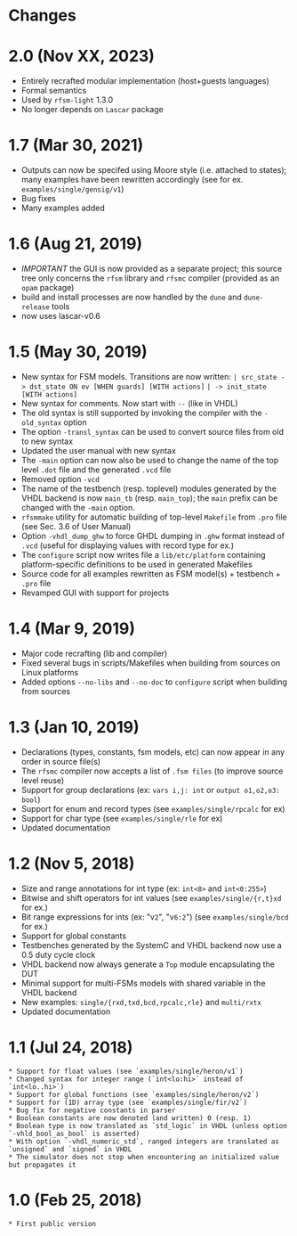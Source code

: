 # Changes

# 2.0 (Nov XX, 2023)

* Entirely recrafted modular implementation (host+guests languages)
* Formal semantics 
* Used by `rfsm-light` 1.3.0
* No longer depends on `Lascar` package

# 1.7 (Mar 30, 2021)

* Outputs can now be specifed using Moore style (i.e. attached to states); many examples have been
  rewritten accordingly (see for ex. `examples/single/gensig/v1`)
* Bug fixes
* Many examples added
  
# 1.6 (Aug 21, 2019)
* _IMPORTANT_ the GUI is now provided as a separate project; this source tree only concerns the `rfsm` library
  and `rfsmc` compiler (provided as an `opam` package)
* build and install processes are now handled by the `dune` and `dune-release` tools
* now uses lascar-v0.6 

# 1.5 (May 30, 2019)
* New syntax for FSM models. Transitions are now written:
     `| src_state -> dst_state ON ev [WHEN guards] [WITH actions]`
     `| -> init_state [WITH actions]`
* New syntax for comments. Now start with `--` (like in VHDL)
* The old syntax is still supported by invoking the compiler with the `-old_syntax` option
* The option `-transl_syntax` can be used to convert source files from old to new syntax
* Updated the user manual with new syntax
* The `-main` option can now also be used to change the name of the top level `.dot` file and the
  generated `.vcd` file
* Removed option `-vcd`
* The name of the testbench (resp. toplevel) modules generated by the VHDL backend is now `main_tb`
  (resp. `main_top`); the `main` prefix can be changed with the `-main` option.
* `rfsmmake` utility for automatic building of top-level `Makefile` from `.pro` file (see Sec. 3.6
  of User Manual)
* Option `-vhdl_dump_ghw` to force GHDL dumping in `.ghw` format instead of `.vcd` (useful for
  displaying values with record type for ex.)
* The `configure` script now writes file a `lib/etc/platform` containing platform-specific
  definitions to be used in generated Makefiles
* Source code for all examples rewritten as FSM model(s) + testbench + `.pro` file
* Revamped GUI with support for projects

# 1.4 (Mar 9, 2019)
* Major code recrafting (lib and compiler)
* Fixed several bugs in scripts/Makefiles when building from sources on Linux platforms
* Added options `--no-libs` and `--no-doc` to `configure` script when building from sources

# 1.3 (Jan 10, 2019)
* Declarations (types, constants, fsm models, etc) can now appear in any order in source file(s)
* The `rfsmc` compiler now accepts a list of `.fsm files` (to improve source level reuse)
* Support for group declarations (ex: `vars i,j: int` or `output o1,o2,o3: bool`)
* Support for enum and record types (see `examples/single/rpcalc` for ex)
* Support for char type (see `examples/single/rle` for ex)
* Updated documentation

# 1.2 (Nov 5, 2018)
* Size and range annotations for int type (ex: `int<8>` and `int<0:255>`)
* Bitwise and shift operators for int values (see `examples/single/{r,t}xd` for ex.)
* Bit range expressions for ints (ex: "v`2`", "v`6:2`") (see `examples/single/bcd` for ex.)
* Support for global constants 
* Testbenches generated by the SystemC and VHDL backend now use a 0.5 duty cycle clock
* VHDL backend now always generate a `Top` module encapsulating the DUT
* Minimal support for multi-FSMs models with shared variable in the VHDL backend
* New examples: `single/{rxd,txd,bcd,rpcalc,rle}` and `multi/rxtx`
* Updated documentation

# 1.1 (Jul 24, 2018)
    * Support for float values (see `examples/single/heron/v1`)
    * Changed syntax for integer range (`int<lo:hi>` instead of `int<lo..hi>`)
    * Support for global functions (see `examples/single/heron/v2`)
    * Support for (1D) array type (see `examples/single/fir/v2`)
    * Bug fix for negative constants in parser
    * Boolean constants are now denoted (and written) 0 (resp. 1) 
    * Boolean type is now translated as `std_logic` in VHDL (unless option `-vhld_bool_as_bool` is asserted)
    * With option `-vhdl_numeric_std`, ranged integers are translated as `unsigned` and `signed` in VHDL 
    * The simulator does not stop when encountering an initialized value but propagates it

# 1.0 (Feb 25, 2018)
    * First public version
